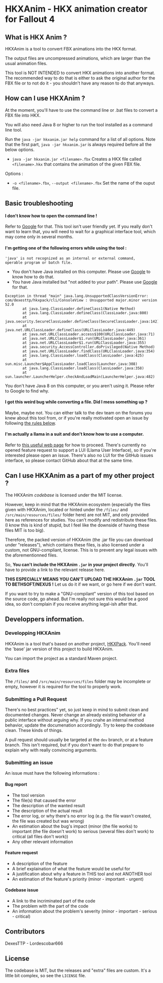 # HKXAnim - HKX animation creator for Fallout 4

## What is HKX Anim ?
HKXAnim is a tool to convert FBX animations into the HKX format.

The output files are uncompressed animations, which are larger than the usual animation files.

This tool is NOT INTENDED to convert HKX animations into another format. The recommended way to do that is either to ask the original author for the FBX file or to not do it - you shouldn't have any reason to do that anyways.

## How can I use HKXAnim ?

At the moment, you'll have to use the command line or .bat files to convert a FBX file into HKX.

You will also need Java 8 or higher to run the tool installed as a command line tool.

Run the `java -jar hkxanim.jar help` command for a list of all options. Note that the first part, `java -jar hkxanim.jar` is always required before all the below options.

 - `java -jar hkxanim.jar <filename>.fbx` Creates a HKX file called `<filename>.hkx` that contains the animation of the given FBX file.

Options :
- `-o <filename>.fbx`, `--output <filename>.fbx` Set the name of the ouput file.

## Basic troubleshooting

#### I don't know how to open the command line !
Refer to [Google](http://lmgtfy.com/?q=Windows+command+line+tutorial) for that. This tool isn't user friendly yet. If you really don't want to learn that, you will need to wait for a graphical interface tool, which may come only in several months.

#### I'm getting one of the following errors while using the tool :
```
'java' is not recognized as an internal or external command,
operable program or batch file.
```
- You don't have Java installed on this computer. Please use [Google](http://lmgtfy.com/?q=How+do+I+install+Java+8+windows) to know how to do that.
- You have Java installed but "not added to your path". Please use [Google](http://lmgtfy.com/?q=add+java+to+path) for that.

```
Exception in thread "main" java.lang.UnsupportedClassVersionError: com/dexesttp/hkxpack/cli/ConsoleView : Unsupported major.minor version 52.0
        at java.lang.ClassLoader.defineClass1(Native Method)
        at java.lang.ClassLoader.defineClass(ClassLoader.java:800)
        at java.security.SecureClassLoader.defineClass(SecureClassLoader.java:142)
        at java.net.URLClassLoader.defineClass(URLClassLoader.java:449)
        at java.net.URLClassLoader.access$100(URLClassLoader.java:71)
        at java.net.URLClassLoader$1.run(URLClassLoader.java:361)
        at java.net.URLClassLoader$1.run(URLClassLoader.java:355)
        at java.security.AccessController.doPrivileged(Native Method)
        at java.net.URLClassLoader.findClass(URLClassLoader.java:354)
        at java.lang.ClassLoader.loadClass(ClassLoader.java:425)
        at sun.misc.Launcher$AppClassLoader.loadClass(Launcher.java:308)
        at java.lang.ClassLoader.loadClass(ClassLoader.java:358)
        at sun.launcher.LauncherHelper.checkAndLoadMain(LauncherHelper.java:482)
```
You don't have Java 8 on this computer, or you aren't using it. Please refer to Google to find why.

#### I got this weird bug while converting a file. Did I mess something up ?
Maybe, maybe not. You can either talk to the dev team on the forums you knew about this tool from, or if you're really motivated open an issue by following [the rules below](#submitting-an-issue).

#### I'm actually a llama in a suit and don't know how to use a computer.
Refer to [this useful web page](http://reddit.com/r/ooer) for how to proceed. There's currently no opened feature request to support a LUI (Llama User Interface), so if you're interested please open an issue. There's also no LUI for the GitHub issues interface, so please contact GitHub about that at the same time.

## Can I use HKXAnim as a part of my other project ?

The HKXAnim _codebase_ is licensed under the MIT license.

However, keep in mind that the HKXAnim ecosystem (especially the files given with HKXAnim, located or hinted under the `/files/` and `/src/main/resources/files/` folder here) are not MIT, and only provided here as references for studies. You can't modify and redistribute these files. (I know this is kind of stupid, but I feel like the downside of having these files MIT is too big).

Therefore, the packed version of HKXAnim (the .jar file you can download under "releases"), which contains these files, is also licensed under a custom, not GNU-compliant, license. This is to prevent any legal issues with the aforementionned files.

So, **You can't include the HKXAnim `.jar` in your project directly**. You'll have to provide a link to the relevant release here.

**THIS ESPECIALLY MEANS YOU CAN'T UPLOAD THE HKXAnim `.jar` TOOL TO BETHSOFT/NEXUS !** Let us do it if we want, or go here if we don't want.

If you want to try to make a "GNU-compilant" version of this tool based on the source code, go ahead. But I'm really not sure this would be a good idea, so don't complain if you receive anything legal-ish after that.

## Developpers information.

### Developping HKXAnim

HKXAnim is a tool that's based on another project, [HKXPack](http://github.com/dexesttp/hkxpack). You'll need the 'base' jar version of this project to build HKXAnim.

You can import the project as a standard Maven project.

### Extra files

The `/files/` and `/src/main/resources/files` folder may be incomplete or empty, however it is required for the tool to properly work.

### Submitting a Pull Request

There's no best practices" yet, so just keep in mind to submit clean and documented changes. Never change an already existing behavior of a public interface without arguing why. If you cnahe an internal method behavior, update the documenation accordingly. Try to keep the codebase clean. These kinds of things.

A pull request should usually be targeted at the `dev` branch, or at a feature branch. This isn't required, but if you don't want to do that prepare to explain why with really convincing arguments.

### Submitting an issue

An issue must have the following informations :

#### Bug report
- The tool version
- The file(s) that caused the error
- The description of the wanted result
- The description of the actual result
- The error log, or why there's no error log (e.g. the file wasn't created, the file was created but was wrong)
- An estimation about the bug's impact (minor (the file works) to important (the file doesn't work) to serious (several files don't work) to critical (all files don't work))
- Any other relevant information

#### Feature request
- A description of the feature
- A brief explaination of what the feature would be useful for
- A justification about why a feature in THIS tool and not ANOTHER tool
- An estimation of the feature's priority (minor - important - urgent)

#### Codebase issue
- A link to the incriminated part of the code
- The problem with the part of the code
- An information about the problem's severity (minor - important - serious - critical)

## Contributors

DexesTTP - Lordescobar666

## License

The codebase is MIT, but the releases and "extra" files are custom.
It's a little bit complex, so see the `LICENSE` file.
